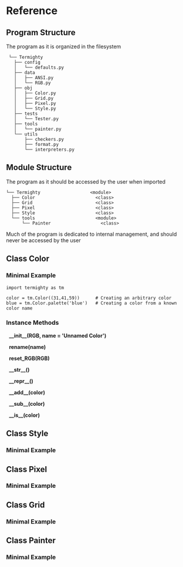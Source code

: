 # Reference

## Program Structure
The program as it is organized in the filesystem

     └── Termighty
       ├── config
       │   └── defaults.py
       ├── data
       │   ├── ANSI.py
       │   └── RGB.py
       ├── obj
       │   ├── Color.py
       │   ├── Grid.py
       │   ├── Pixel.py
       │   └── Style.py
       ├── tests
       │   └── Tester.py
       ├── tools
       │   └── painter.py
       └── utils
           ├── checkers.py
           ├── format.py
           └── interpreters.py

## Module Structure
The program as it should be accessed by the user when imported

    └── Termighty                   <module>
      ├── Color                       <class>
      ├── Grid                        <class>
      ├── Pixel                       <class>
      ├── Style                       <class>
      └── tools                       <module>
          └── Painter                   <class>

Much of the program is dedicated to internal management, and should never be
accessed by the user

## Class Color

### Minimal Example

    import termighty as tm

    color = tm.Color((31,41,59))      # Creating an arbitrary color
    blue = tm.Color.palette('blue')   # Creating a color from a known color name

### Instance Methods

&nbsp; **\_\_init\_\_(RGB, name = 'Unnamed Color')**

&nbsp; **rename(name)**

&nbsp; **reset_RGB(RGB)**

&nbsp; **\_\_str\_\_()**

&nbsp; **\_\_repr\_\_()**

&nbsp; **\_\_add\_\_(color)**

&nbsp; **\_\_sub\_\_(color)**

&nbsp; **\_\_is\_\_(color)**

## Class Style

### Minimal Example

## Class Pixel

### Minimal Example

## Class Grid

### Minimal Example

## Class Painter

### Minimal Example
